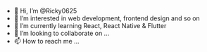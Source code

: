 - 👋 Hi, I’m @Ricky0625
- 👀 I’m interested in web development, frontend design and so on
- 🌱 I’m currently learning React, React Native & Flutter
- 💞️ I’m looking to collaborate on ...
- 📫 How to reach me ...

<!---
Ricky0625/Ricky0625 is a ✨ special ✨ repository because its `README.md` (this file) appears on your GitHub profile.
You can click the Preview link to take a look at your changes.
--->
